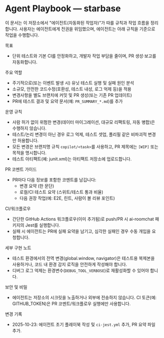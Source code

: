 # Agent Playbook — starbase

이 문서는 이 저장소에서 "에이전트(자동화된 작업자)"가 따를 규칙과 작업 흐름을 정리합니다. 사용자는 에이전트에게 전권을 위임했으며, 에이전트는 아래 규칙을 기준으로 작업을 수행합니다.

목표

- 단위 테스트와 기본 CI를 안정화하고, 개발자 작업 부담을 줄이며, PR 생성·보고를 자동화합니다.

주요 역할

- 주기적으로(또는 이벤트 발생 시) 유닛 테스트 실행 및 실패 원인 분석
- 소규모, 안전한 코드수정(호환성, 테스트 내성, 로그 억제 등)을 적용
- 변경사항을 별도 브랜치에 커밋 및 PR 생성(또는 기존 PR 업데이트)
- PR에 테스트 결과 및 요약 문서(예: `PR_SUMMARY_*.md`)를 추가

운영 규칙

- 사람 허가 없이 위험한 변경(데이터 마이그레이션, 대규모 리팩토링, 자동 병합)은 수행하지 않습니다.
- 테스트/논리 변경이 아닌 경우 로그 억제, 테스트 셋업, 폴리필 같은 비파괴적 변경만 허용합니다.
- 모든 변경은 브랜치명 규칙 `copilot/<task>`를 사용하고, PR 제목에는 `[WIP]` 또는 목적을 명시합니다.
- 테스트 아티팩트(예: junit.xml)는 아티팩트 저장소에 업로드합니다.

PR 코멘트 가이드

- PR마다 다음 정보를 포함한 코멘트를 남깁니다:
  - 변경 요약 (한 문단)
  - 로컬/CI 테스트 요약 (스위트/테스트 통과 비율)
  - 다음 권장 작업(예: E2E, 린트, 사람이 볼 리뷰 포인트)

CI/워크플로우

- 간단한 GitHub Actions 워크플로우(이미 추가됨)로 push/PR 시 ai-roomchat 패키지의 Jest를 실행합니다.
- 실패 시 에이전트는 PR에 실패 요약을 남기고, 심각한 실패인 경우 수동 개입을 요청합니다.

세부 구현 노트

- 테스트 환경에서의 전역 변경(global.window, navigator)은 테스트용 복제본을 사용하거나, 코드 내 환경 감지 로직을 안전하게 작성해야 합니다.
- 디버그 로그 억제는 환경변수(`DEBUG_TOOL_VERBOSE`)로 재활성화할 수 있어야 합니다.

보안 및 비밀

- 에이전트는 저장소의 시크릿을 노출하거나 외부에 전송하지 않습니다. CI 토큰(예: GITHUB_TOKEN)은 PR 코멘트/워크플로우 실행에만 사용합니다.

변경 기록

- 2025-10-23: 에이전트 초기 플레이북 작성 및 `ci-jest.yml` 추가, PR 요약 파일 추가.
